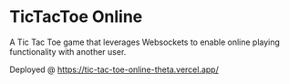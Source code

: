 # TicTacToe Online
A Tic Tac Toe game that leverages Websockets to enable online playing functionality with another user. 

Deployed @ https://tic-tac-toe-online-theta.vercel.app/
